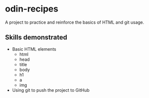 # odin-recipes
A project to practice and reinforce the basics of HTML and git usage.

## Skills demonstrated
- Basic HTML elements
	- html
	- head
	- title
	- body
	- h1
	- a
	- img
- Using git to push the project to GitHub
